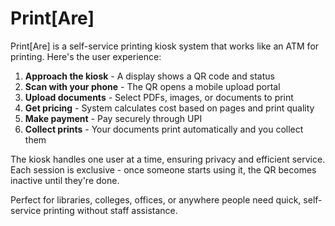 # Print[Are]

Print[Are] is a self-service printing kiosk system that works like an ATM for printing. Here's the user experience:

1. **Approach the kiosk** - A display shows a QR code and status
2. **Scan with your phone** - The QR opens a mobile upload portal
3. **Upload documents** - Select PDFs, images, or documents to print
4. **Get pricing** - System calculates cost based on pages and print quality
5. **Make payment** - Pay securely through UPI
6. **Collect prints** - Your documents print automatically and you collect them

The kiosk handles one user at a time, ensuring privacy and efficient service. Each session is exclusive - once someone starts using it, the QR becomes inactive until they're done.

Perfect for libraries, colleges, offices, or anywhere people need quick, self-service printing without staff assistance.

